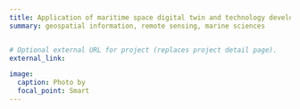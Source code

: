 ```yaml
---
title: Application of maritime space digital twin and technology developments
summary: geospatial information, remote sensing, marine sciences


# Optional external URL for project (replaces project detail page).
external_link: 

image:
  caption: Photo by 
  focal_point: Smart
---
```

